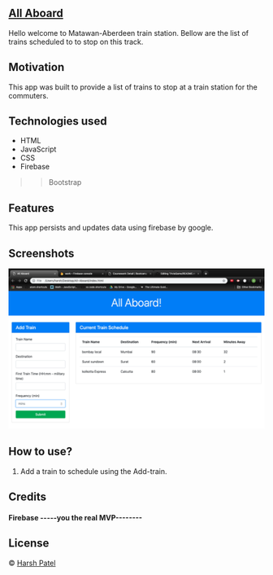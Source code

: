 ## [All Aboard](https://harshpaddle.github.io/All-Aboard)
Hello welcome to Matawan-Aberdeen train station. Bellow are the list of trains scheduled to to stop on this track.

## Motivation
This app was built to provide a list of trains to stop at a train station for the commuters.

## Technologies used 
* HTML
* JavaScript
* CSS
* Firebase
>> Bootstrap

## Features
This app persists and updates data using firebase by google.

## Screenshots
![a screenshot](https://github.com/harshpaddle/All-Aboard/blob/master/assets/images/Screen%20Shot%202019-04-12%20at%209.12.39%20AM.png)

## How to use?
1. Add a train to schedule using the Add-train.

## Credits
#### Firebase **-----you the real MVP--------**


## License
© [Harsh Patel]()
